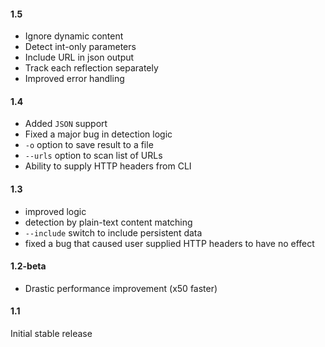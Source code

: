 #### 1.5
- Ignore dynamic content
- Detect int-only parameters
- Include URL in json output
- Track each reflection separately
- Improved error handling

#### 1.4
- Added `JSON` support
- Fixed a major bug in detection logic
- `-o` option to save result to a file
- `--urls` option to scan list of URLs
- Ability to supply HTTP headers from CLI

#### 1.3
- improved logic
- detection by plain-text content matching
- `--include` switch to include persistent data
- fixed a bug that caused user supplied HTTP headers to have no effect

#### 1.2-beta
- Drastic performance improvement (x50 faster)

#### 1.1
Initial stable release
